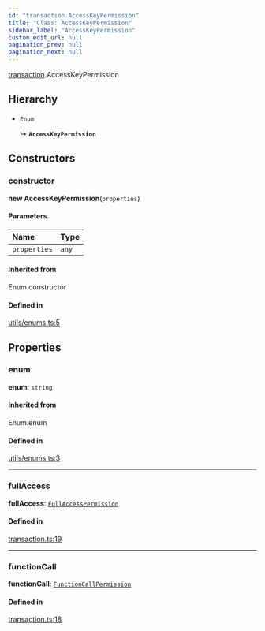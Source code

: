 ```yaml
---
id: "transaction.AccessKeyPermission"
title: "Class: AccessKeyPermission"
sidebar_label: "AccessKeyPermission"
custom_edit_url: null
pagination_prev: null
pagination_next: null
---
```


[transaction](../modules/transaction.md).AccessKeyPermission

## Hierarchy

- `Enum`

  ↳ **`AccessKeyPermission`**

## Constructors

### constructor

**new AccessKeyPermission**(`properties`)

#### Parameters

| Name | Type |
| :------ | :------ |
| `properties` | `any` |

#### Inherited from

Enum.constructor

#### Defined in

[utils/enums.ts:5](https://github.com/maxhr/near--near-api-js/blob/87bf3c7e/packages/near-api-js/src/utils/enums.ts#L5)

## Properties

### enum

 **enum**: `string`

#### Inherited from

Enum.enum

#### Defined in

[utils/enums.ts:3](https://github.com/maxhr/near--near-api-js/blob/87bf3c7e/packages/near-api-js/src/utils/enums.ts#L3)

___

### fullAccess

 **fullAccess**: [`FullAccessPermission`](transaction.FullAccessPermission.md)

#### Defined in

[transaction.ts:19](https://github.com/maxhr/near--near-api-js/blob/87bf3c7e/packages/near-api-js/src/transaction.ts#L19)

___

### functionCall

 **functionCall**: [`FunctionCallPermission`](transaction.FunctionCallPermission.md)

#### Defined in

[transaction.ts:18](https://github.com/maxhr/near--near-api-js/blob/87bf3c7e/packages/near-api-js/src/transaction.ts#L18)
